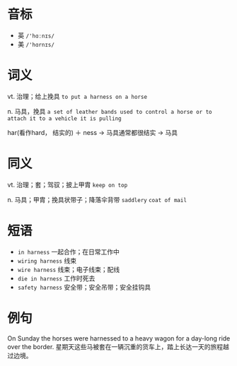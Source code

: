 # 音标

- 英 `/'hɑːnɪs/`
- 美 `/'hɑrnɪs/`

# 词义

vt. 治理；给上挽具
`to put a harness on a horse`

n. 马具，挽具
`a set of leather bands used to control a horse or to attach it to a vehicle it is pulling`



har(看作hard， 结实的) ＋ ness → 马具通常都很结实 → 马具

# 同义

vt. 治理；套；驾驭；披上甲胄
`keep on top`

n. 马具；甲胄；挽具状带子；降落伞背带
`saddlery` `coat of mail`

# 短语

- `in harness` 一起合作；在日常工作中
- `wiring harness` 线束
- `wire harness` 线束；电子线束；配线
- `die in harness` 工作时死去
- `safety harness` 安全带；安全吊带；安全挂钩具

# 例句

On Sunday the horses were harnessed to a heavy wagon for a day-long ride over the border.
星期天这些马被套在一辆沉重的货车上，踏上长达一天的旅程越过边境。


